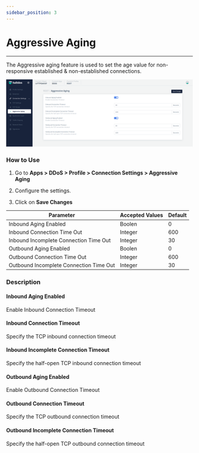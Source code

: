 ```yaml
---
sidebar_position: 3
---
```


# Aggressive Aging

---

The Aggressive aging feature is used to set the age value for non-responsive established & non-established connections.

![aggressive aging](/img/ddos/v7/docs/aggressive_aging.png)

### How to Use

1. Go to **Apps > DDoS > Profile > Connection Settings > Aggressive Aging**

2. Configure the settings.

3. Click on **Save Changes**

| Parameter                               | Accepted Values | Default |
|-----------------------------------------|-----------------|---------|
| Inbound Aging Enabled                   | Boolen          | 0       |
| Inbound Connection Time Out             | Integer         | 600     |
| Inbound Incomplete Connection Time Out  | Integer         | 30      |
| Outbound Aging Enabled                  | Boolen          | 0       |
| Outbound Connection Time Out            | Integer         | 600     |
| Outbound Incomplete Connection Time Out | Integer         | 30      |

### Description

#### Inbound Aging Enabled

Enable Inbound Connection Timeout

#### Inbound Connection Timeout

Specify the TCP inbound connection timeout

#### Inbound Incomplete Connection Timeout

Specify the half-open TCP inbound connection timeout

#### Outbound Aging Enabled

Enable Outbound Connection Timeout

#### Outbound Connection Timeout

Specify the TCP outbound connection timeout

#### Outbound Incomplete Connection Timeout

Specify the half-open TCP outbound connection timeout